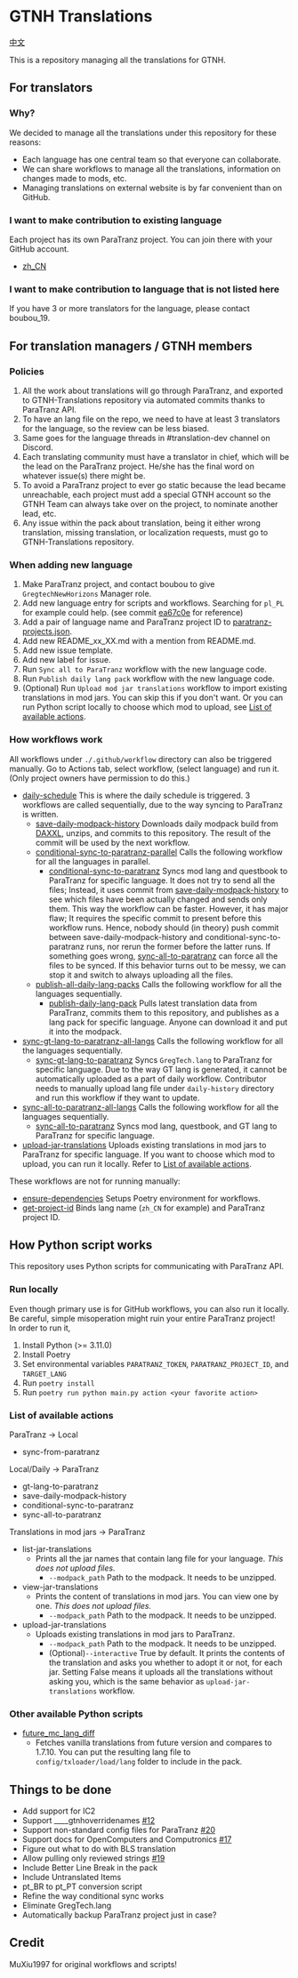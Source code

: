# GTNH Translations

[中文](./readmes/README_zh_CN.md)

This is a repository managing all the translations for GTNH.

<!-- Contents below don't need to be translated! -->

## For translators

### Why?

We decided to manage all the translations under this repository for these reasons:

- Each language has one central team so that everyone can collaborate.
- We can share workflows to manage all the translations, information on changes made to mods, etc.
- Managing translations on external website is by far convenient than on GitHub.

### I want to make contribution to existing language

Each project has its own ParaTranz project. You can join there with your GitHub account.

- [zh_CN](https://paratranz.cn/projects/4964)

### I want to make contribution to language that is not listed here

If you have 3 or more translators for the language, please contact boubou_19.

## For translation managers / GTNH members

### Policies

1. All the work about translations will go through ParaTranz, and exported to GTNH-Translations repository via automated commits thanks to ParaTranz API.
2. To have an lang file on the repo, we need to have at least 3 translators for the language, so the review can be less biased.
3. Same goes for the language threads in #translation-dev channel on Discord.
4. Each translating community must have a translator in chief, which will be the lead on the ParaTranz project. He/she has the final word on whatever issue(s) there might be.
5. To avoid a ParaTranz project to ever go static because the lead became unreachable, each project must add a special GTNH account so the GTNH Team can always take over on the project, to nominate another lead, etc.
6. Any issue within the pack about translation, being it either wrong translation, missing translation, or localization requests, must go to GTNH-Translations repository.

### When adding new language

1. Make ParaTranz project, and contact boubou to give `GregtechNewHorizons` Manager role.
2. Add new language entry for scripts and workflows. Searching for `pl_PL` for example could help. (see commit [ea67c0e](https://github.com/GTNewHorizons/GTNH-Translations/commit/ea67c0ecd7b1a5b81a2b04082d0930ae8dcfffff) for reference)
3. Add a pair of language name and ParaTranz project ID to [paratranz-projects.json](./paratranz-projects.json).
4. Add new README_xx_XX.md with a mention from README.md.
5. Add new issue template.
6. Add new label for issue.
7. Run `Sync all to ParaTranz` workflow with the new language code.
8. Run `Publish daily lang pack` workflow with the new language code.
9. (Optional) Run `Upload mod jar translations` workflow to import existing translations in mod jars. You can skip this if you don't want. Or you can run Python script locally to choose which mod to upload, see [List of available actions](#list-of-available-actions).

### How workflows work

All workflows under `./.github/workflow` directory can also be triggered manually. Go to Actions tab, select workflow, (select language) and run it. (Only project owners have permission to do this.)

- [daily-schedule](./.github/workflows/daily-schedule.yml) This is where the daily schedule is triggered. 3 workflows are called sequentially, due to the way syncing to ParaTranz is written.
  - [save-daily-modpack-history](./.github/workflows/save-daily-modpack-history.yml) Downloads daily modpack build from [DAXXL](https://github.com/GTNewHorizons/DreamAssemblerXXL/actions), unzips, and commits to this repository. The result of the commit will be used by the next workflow.
  - [conditional-sync-to-paratranz-parallel](./.github/workflows/conditional-sync-to-paratranz-parallel.yml) Calls the following workflow for all the languages in parallel.
    - [conditional-sync-to-paratranz](./.github/workflows/conditional-sync-to-paratranz.yml) Syncs mod lang and questbook to ParaTranz for specific language. It does not try to send all the files; Instead, it uses commit from [save-daily-modpack-history](./.github/workflows/save-daily-modpack-history.yml) to see which files have been actually changed and sends only them. This way the workflow can be faster. However, it has major flaw; It requires the specific commit to present before this workflow runs. Hence, nobody should (in theory) push commit between save-daily-modpack-history and conditional-sync-to-paratranz runs, nor rerun the former before the latter runs. If something goes wrong, [sync-all-to-paratranz](./.github/workflows/sync-all-to-paratranz.yml) can force all the files to be synced. If this behavior turns out to be messy, we can stop it and switch to always uploading all the files.
  - [publish-all-daily-lang-packs](./.github/workflows/publish-all-daily-lang-packs.yml) Calls the following workflow for all the languages sequentially.
    - [publish-daily-lang-pack](./.github/workflows/publish-daily-lang-pack.yml) Pulls latest translation data from ParaTranz, commits them to this repository, and publishes as a lang pack for specific language. Anyone can download it and put it into the modpack.
- [sync-gt-lang-to-paratranz-all-langs](./.github/workflows/sync-gt-lang-to-paratranz-all-langs.yml) Calls the following workflow for all the languages sequentially.
  - [sync-gt-lang-to-paratranz](./.github/workflows/sync-gt-lang-to-paratranz.yml) Syncs `GregTech.lang` to ParaTranz for specific language. Due to the way GT lang is generated, it cannot be automatically uploaded as a part of daily workflow. Contributor needs to manually upload lang file under `daily-history` directory and run this workflow if they want to update.
- [sync-all-to-paratranz-all-langs](./.github/workflows/sync-all-to-paratranz-all-langs.yml) Calls the following workflow for all the languages sequentially.
  - [sync-all-to-paratranz](./.github/workflows/sync-all-to-paratranz.yml) Syncs mod lang, questbook, and GT lang to ParaTranz for specific language.
- [upload-jar-translations](./.github/workflows/upload-jar-translations.yml) Uploads existing translations in mod jars to ParaTranz for specific language. If you want to choose which mod to upload, you can run it locally. Refer to [List of available actions](#list-of-available-actions).

These workflows are not for running manually:

- [ensure-dependencies](./.github/actions/ensure-dependencies/action.yml) Setups Poetry environment for workflows.
- [get-project-id](./.github/actions/get-project-id/action.yml) Binds lang name (`zh_CN` for example) and ParaTranz project ID.

## How Python script works

This repository uses Python scripts for communicating with ParaTranz API.

### Run locally

Even though primary use is for GitHub workflows, you can also run it locally. Be careful, simple misoperation might ruin your entire ParaTranz project!  
In order to run it,

1. Install Python (>= 3.11.0)
2. Install Poetry
3. Set environmental variables `PARATRANZ_TOKEN`, `PARATRANZ_PROJECT_ID`, and `TARGET_LANG`
4. Run `poetry install`
5. Run `poetry run python main.py action <your favorite action>`

### List of available actions

ParaTranz -> Local

- sync-from-paratranz

Local/Daily -> ParaTranz

- gt-lang-to-paratranz
- save-daily-modpack-history
- conditional-sync-to-paratranz
- sync-all-to-paratranz

Translations in mod jars -> ParaTranz

- list-jar-translations
  - Prints all the jar names that contain lang file for your language. _This does not upload files._
    - `--modpack_path` Path to the modpack. It needs to be unzipped.
- view-jar-translations
  - Prints the content of translations in mod jars. You can view one by one. _This does not upload files._
    - `--modpack_path` Path to the modpack. It needs to be unzipped.
- upload-jar-translations
  - Uploads existing translations in mod jars to ParaTranz.
    - `--modpack_path` Path to the modpack. It needs to be unzipped.
    - (Optional)`--interactive` True by default. It prints the contents of the translation and asks you whether to adopt it or not, for each jar. Setting False means it uploads all the translations without asking you, which is the same behavior as `upload-jar-translations` workflow.

### Other available Python scripts

- [future_mc_lang_diff](./.github/scripts/future_mc_lang_diff.py)
  - Fetches vanilla translations from future version and compares to 1.7.10. You can put the resulting lang file to `config/txloader/load/lang` folder to include in the pack.

## Things to be done

- Add support for IC2
- Support ____gtnhoverridenames [#12](https://github.com/GTNewHorizons/GTNH-Translations/issues/12)
- Support non-standard config files for ParaTranz [#20](https://github.com/GTNewHorizons/GTNH-Translations/issues/20)
- Support docs for OpenComputers and Computronics [#17](https://github.com/GTNewHorizons/GTNH-Translations/issues/17)
- Figure out what to do with BLS translation
- Allow pulling only reviewed strings [#19](https://github.com/GTNewHorizons/GTNH-Translations/issues/19)
- Include Better Line Break in the pack
- Include Untranslated Items
- pt_BR to pt_PT conversion script
- Refine the way conditional sync works
- Eliminate GregTech.lang
- Automatically backup ParaTranz project just in case?

## Credit

MuXiu1997 for original workflows and scripts!
